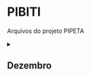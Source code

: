 # PIBITI
Arquivos do projeto PIPETA

<details><summary><h2>Dezembro</h2></summary>

### [Monitor de articulação com MPU-6050](https://github.com/ThiagoSousa81/PIBITI/12.24)

</details>
